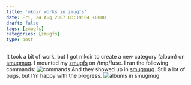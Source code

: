 ```yaml
---
title: 'mkdir works in zmugfs'
date: Fri, 24 Aug 2007 03:19:04 +0000
draft: false
tags: [zmugfs]
categories: [zmugfs]
type: post
---
```


It took a bit of work, but I got mkdir to create a new category (album) on [smugmug](http://www.smugmug.com). I mounted my [zmugfs](http://sm-photo-tool.svn.sourceforge.net/viewvc/sm-photo-tool/trunk/zmugfs/src/zmugfs.py?revision=48&view=markup) on /tmp/fuse. I ran the following commands: ![commands](http://zeusville.files.wordpress.com/2007/08/commands.png) And they showed up in [smugmug](http://www.smugmug.com). Still a lot of bugs, but I'm happy with the progress. ![albums in smugmug](http://zeusville.files.wordpress.com/2007/08/mkdir.png)